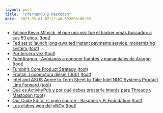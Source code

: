 ```yaml
---
layout: post
title:  "@fernand0's Mastodon"
date:  2023-08-01 07:22:48.692000+00:00
---
```

*  [Fallece Kevin Mitnick, el que una vez fue el hacker «más buscado» a sus 59 años. ](https://unaaldia.hispasec.com/2023/07/fallece-kevin-mitnick-el-que-una-vez-fue-el-hacker-mas-buscado-a-sus-59-anos.htm) ([toot](https://mastodon.social/@fernand0/110813155733845159))
*  [Fed set to launch long-awaited instant payments service, modernizing system ](https://www.reuters.com/business/finance/fed-set-launch-long-awaited-instant-payments-service-modernizing-system-2023-07-20) ([toot](https://mastodon.social/@fernand0/110809840047089644))
*  [Por tercera vez ](https://avecesunafoto.wordpress.com/2023/07/31/por-tercera-vez) ([toot](https://mastodon.social/@fernand0/110809819226604170))
*  [FuenAragon \| Ayúdanos a conocer fuentes y manantiales de Aragón ](https://fuenaragon.com) ([toot](https://mastodon.social/@fernand0/110809558222772409))
*  [Tumblr’s Core Product Strategy ](https://staff.tumblr.com/post/722477242948747264/tumblrs-core-product-strateg) ([toot](https://mastodon.social/@fernand0/110809470138281375))
*  [Frontal. Locomotora diésel 10601 ](https://www.flickr.com/photos/fernand0/53057166000) ([toot](https://mastodon.social/@fernand0/110809131052059226))
*  [Intel and ASUS Agree to Term Sheet to Take Intel NUC Systems Product Line Forward  ](https://www.asus.com/au/news/yqmwqdcyweblhu7n) ([toot](https://mastodon.social/@fernand0/110809114754817325))
*  [Qué es ActivityPub y por qué debes prestarle interés para Threads y Mastodon ](https://wwwhatsnew.com/2023/07/16/que-es-activitypub-y-por-que-debes-prestarle-interes-para-threads-y-mastodon) ([toot](https://mastodon.social/@fernand0/110808871230938129))
*  [Our Code Editor is open source - Raspberry Pi Foundation ](https://www.raspberrypi.org/blog/code-editor-open-source) ([toot](https://mastodon.social/@fernand0/110808760966898537))
*  [Los clubes web del «NO» ](https://www.microsiervos.com/archivo/internet/clubes-web-no.htm) ([toot](https://mastodon.social/@fernand0/110808396090671977))
